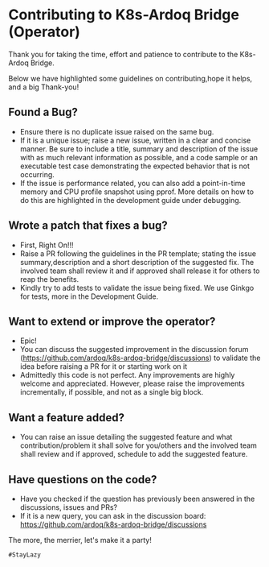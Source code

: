 # Contributing to K8s-Ardoq Bridge (Operator)
Thank you for taking the time, effort and patience to contribute to the K8s-Ardoq Bridge.
 
Below we have highlighted some guidelines on contributing,hope it helps, and a big Thank-you!

## Found a Bug?
- Ensure there is no duplicate issue raised on the same bug.
- If it is a unique issue; raise a new issue, written in a clear and concise manner. Be sure to include a title, summary and description of the issue with as much relevant information as possible, and a code sample or an executable test case demonstrating the expected behavior that is not occurring. 
- If the issue is performance related, you can also add a point-in-time memory and CPU profile snapshot using pprof. More details on how to do this are highlighted in the development guide under debugging.

## Wrote a patch that fixes a bug?
- First, Right On!!!
- Raise a PR following the guidelines in the PR template; stating the issue summary,description and a short description of the suggested fix. The involved team shall review it and if approved shall release it for others to reap the benefits.
- Kindly try to add tests to validate the issue being fixed. We use Ginkgo for tests, more in the Development Guide.

## Want to extend or improve the operator?
- Epic!
- You can discuss the suggested improvement in the discussion forum (https://github.com/ardoq/k8s-ardoq-bridge/discussions) to validate the idea before raising a PR for it or starting work on it
- Admittedly this code is not perfect. Any improvements are highly welcome and appreciated. However, please raise the improvements incrementally, if possible, and not as a single big block.

## Want a feature added?
- You can raise an issue detailing the suggested feature and what contribution/problem it shall solve for you/others and the involved team shall review and if approved, schedule to add the suggested feature.

## Have questions on the code?
- Have you checked if the question has previously been answered in the discussions, issues and PRs?
- If it is a new query, you can ask in the discussion board: https://github.com/ardoq/k8s-ardoq-bridge/discussions


The more, the merrier, let's make it a party!

`#StayLazy`